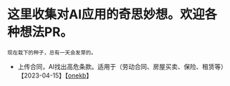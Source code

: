 # 这里收集对AI应用的奇思妙想。欢迎各种想法PR。
```
现在栽下的种子，总有一天会发芽的。
```

- 上传合同，AI找出高危条款。适用于（劳动合同、房屋买卖、保险、租赁等）【2023-04-15】【[onekb](https://github.com/onekb)】
